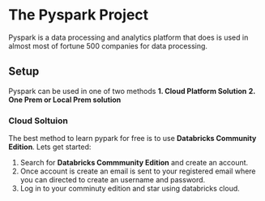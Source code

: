 # The Pyspark Project

Pyspark is a data processing and analytics platform that does is used in almost most of fortune 500 companies for data processing.

## Setup

Pyspark can be used in one of two methods
**1. Cloud Platform  Solution**
**2. One Prem or Local Prem solution**

### Cloud Soltuion

The best method to learn  pypark for free is to use **Databricks Community Edition**. Lets get started:

1. Search for **Databricks Commmunity Edition** and create an account.
2. Once account is create an email is sent to your registered email where you can directed to create an username and password.
3. Log in to your comminuty edition and star using databricks cloud.
